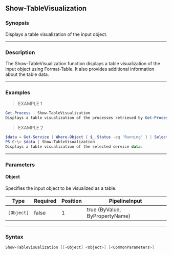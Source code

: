 Show-TableVisualization
-----------------------

### Synopsis
Displays a table visualization of the input object.

---

### Description

The Show-TableVisualization function displays a table visualization of the input object using Format-Table. It also provides additional information about the table data.

---

### Examples
> EXAMPLE 1

```PowerShell
Get-Process | Show-TableVisualization
Displays a table visualization of the processes retrieved by Get-Process.
```
> EXAMPLE 2

```PowerShell
$data = Get-Service | Where-Object { $_.Status -eq 'Running' } | Select-Object Name, DisplayName, Status
PS C:\> $data | Show-TableVisualization
Displays a table visualization of the selected service data.
```

---

### Parameters
#### **Object**
Specifies the input object to be visualized as a table.

|Type      |Required|Position|PipelineInput                 |
|----------|--------|--------|------------------------------|
|`[Object]`|false   |1       |true (ByValue, ByPropertyName)|

---

### Syntax
```PowerShell
Show-TableVisualization [[-Object] <Object>] [<CommonParameters>]
```
